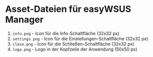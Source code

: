 # Asset-Dateien für easyWSUS Manager
1. `info.png` - Icon für die Info-Schaltfläche (32x32 px)
2. `settings.png` - Icon für die Einstellungen-Schaltfläche (32x32 px)
3. `close.png` - Icon für die Schließen-Schaltfläche (32x32 px)
4. `logo.png` - Logo in der Kopfzeile der Anwendung (50x50 px)

